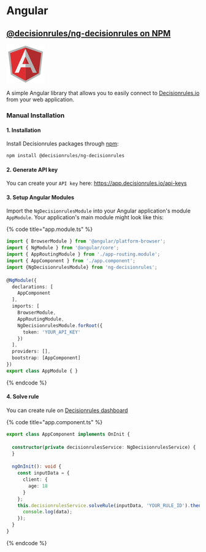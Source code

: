 # Angular

## [@decisionrules/ng-decisionrules on NPM](https://www.npmjs.com/package/@decisionrules/ng-decisionrules)

![](../../.gitbook/assets/image%20%2814%29.png)

A simple Angular library that allows you to easily connect to [Decisionrules.io](https://decisionrules.io/) from your web application.

### Manual Installation

#### 1. Installation

Install Decisionrules packages through [npm](https://www.npmjs.com/package/@decisiongrid/ng-decisiongrid):

```bash
npm install @decisionrules/ng-decisionrules
```

#### 2. Generate API key

You can create your `API key` here: [https://a](https://app.decisionrules.io/auth/login?retUrl=%2Fapi-keys)[pp.decisionrules.io/api-keys](https://app.decisionrules.io/auth/login?retUrl=%2Fapi-keys)

#### 3. Setup Angular Modules

Import the `NgDecisionrulesModule` into your Angular application's module `AppModule`. Your application's main module might look like this:

{% code title="app.module.ts" %}
```typescript
import { BrowserModule } from '@angular/platform-browser';
import { NgModule } from '@angular/core';
import { AppRoutingModule } from './app-routing.module';
import { AppComponent } from './app.component';
import {NgDecisionrulesModule} from 'ng-decisionrules';

@NgModule({
  declarations: [
    AppComponent
  ],
  imports: [
    BrowserModule,
    AppRoutingModule,
    NgDecisionrulesModule.forRoot({
      token: 'YOUR_API_KEY'
    })
  ],
  providers: [],
  bootstrap: [AppComponent]
})
export class AppModule { }
```
{% endcode %}

#### 4. Solve rule

You can create rule on [Decisionrules dashboard](http://app.decisiongrid.io/)

{% code title="app.component.ts" %}
```typescript
export class AppComponent implements OnInit {

  constructor(private decisionrulesService: NgDecisionrulesService) {
  }

  ngOnInit(): void {
    const inputData = {
      client: {
        age: 18
      }
    };
    this.decisionrulesService.solveRule(inputData, 'YOUR_RULE_ID').then(data => {
      console.log(data);
    });
  }
}
```
{% endcode %}

